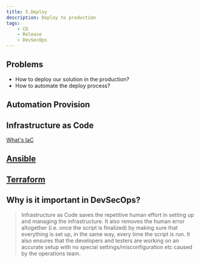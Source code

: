 ```yaml
---
title: 5.Deploy
description: Deploy to production
tags:
    - CD
    - Release
    - DevSecOps
---
```


## Problems

- How to deploy our solution in the production?
- How to automate the deploy process?

## Automation Provision


## Infrastructure as Code

[What's IaC](https://stackify.com/what-is-infrastructure-as-code-how-it-works-best-practices-tutorials/)

## [Ansible](https://www.ansible.com/overview/how-ansible-works)

## [Terraform](https://www.terraform.io/)

## Why is it important in DevSecOps? 

> Infrastructure as Code saves the repetitive human effort in setting up and managing the infrastructure. It also removes the human error altogether (i.e. once the script is finalized) by making sure that everything is set up, in the same way, every time the script is run. It also ensures that the developers and testers are working on an accurate setup with no special settings/misconfiguration etc caused by the operations team.
